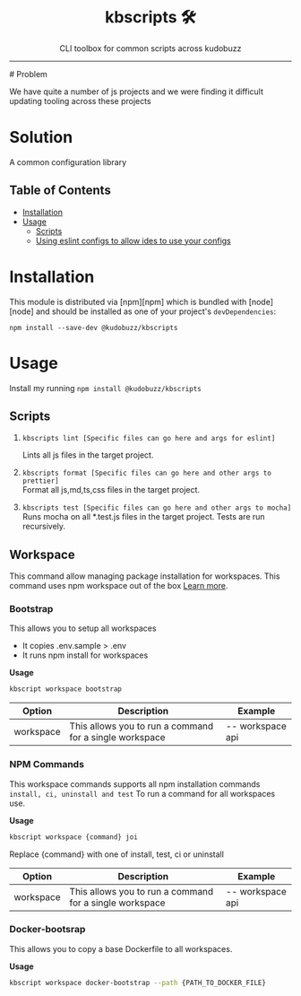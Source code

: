 <div align="center">
<h1>kbscripts 🛠</h1>

<p>CLI toolbox for common scripts across kudobuzz</p>
</div>

<hr />
# Problem

We have quite a number of js projects and we were finding it difficult updating tooling across these projects

# Solution

A common configuration library

## Table of Contents

<!-- START doctoc generated TOC please keep comment here to allow auto update -->
<!-- DON'T EDIT THIS SECTION, INSTEAD RE-RUN doctoc TO UPDATE -->

- [Installation](#installation)
- [Usage](#usage)
  - [Scripts](#scripts)
  - [Using eslint configs to allow ides to use your configs](#using-eslint-configs-to-allow-ides-to-use-your-configs)

<!-- END doctoc generated TOC please keep comment here to allow auto update -->

# Installation

This module is distributed via [npm][npm] which is bundled with [node][node] and
should be installed as one of your project's `devDependencies`:

```
npm install --save-dev @kudobuzz/kbscripts
```

# Usage

Install my running `npm install @kudobuzz/kbscripts`

## Scripts

1. `kbscripts lint [Specific files can go here and args for eslint]`

   Lints all js files in the target project.

2. `kbscripts format [Specific files can go here and other args to prettier]`  
   Format all js,md,ts,css files in the target project.

3. `kbscripts test [Specific files can go here and other args to mocha]`  
   Runs mocha on all \*.test.js files in the target project. Tests are run recursively.

## Workspace

This command allow managing package installation for workspaces. This command uses npm workspace out of the box [Learn more](https://docs.npmjs.com/cli/v7/using-npm/workspaces/).

### Bootstrap

This allows you to setup all workspaces

- It copies .env.sample > .env
- It runs npm install for workspaces

**Usage**
```sh
kbscript workspace bootstrap
```

| Option    | Description                                             | Example          |
| --------- | ------------------------------------------------------- | ---------------- |
| workspace | This allows you to run a command for a single workspace | -- workspace api |

### NPM Commands

This workspace commands supports all npm installation commands `install, ci, uninstall and test`
To run a command for all workspaces use.

**Usage**

```sh
kbscript workspace {command} joi
```

Replace {command} with one of install, test, ci or uninstall

| Option    | Description                                             | Example          |
| --------- | ------------------------------------------------------- | ---------------- |
| workspace | This allows you to run a command for a single workspace | -- workspace api |

### Docker-bootsrap

This allows you to copy a base Dockerfile to all workspaces.

**Usage**
```sh
kbscript workspace docker-bootstrap --path {PATH_TO_DOCKER_FILE}
```
